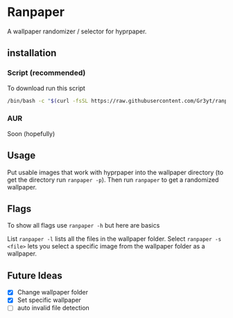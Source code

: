 # Ranpaper
A wallpaper randomizer / selector for hyprpaper.

## installation 

### Script (recommended)

To download run this script 
```bash
/bin/bash -c "$(curl -fsSL https://raw.githubusercontent.com/Gr3yt/ranpaper/main/install.sh)"
```

### AUR

Soon (hopefully)

## Usage

Put usable images that work with hyprpaper into the wallpaper directory (to get the directory run ```ranpaper -p```).
Then run ``` ranpaper ``` to get a randomized wallpaper.

## Flags

To show all flags use ``` ranpaper -h ``` but here are basics

List ``` ranpaper -l ``` lists all the files in the wallpaper folder.
Select ``` ranpaper -s <file> ``` lets you select a specific image from the wallpaper folder as a wallpaper.

## Future Ideas

- [x] Change  wallpaper folder
- [x] Set specific wallpaper
- [ ] auto invalid file detection
